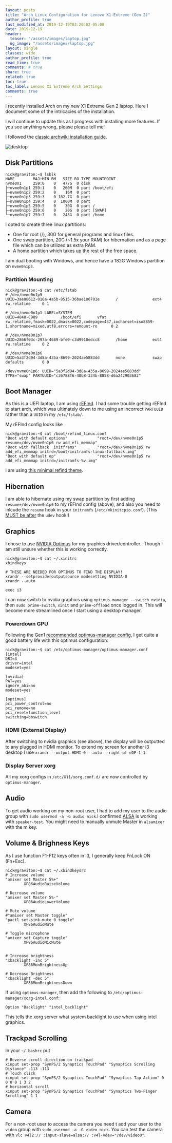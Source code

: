```yaml
---
layout: posts
title: "Arch Linux Configuration for Lenovo X1-Extreme (Gen 2)"
author_profile: true
last_modified_at: 2019-12-19T03:20:02-05:00
date: 2019-12-19
header:
  teaser: "/assets/images/laptop.jpg"
  og_image: "/assets/images/laptop.jpg"
layout: single
classes: wide
author_profile: true
read_time: true
comments: # true
share: true
related: true
toc: true
toc_label: Lenovo X1 Extreme Arch Settings
comments: true
---
```

I recently installed Arch on my new X1 Extreme Gen 2 laptop. Here I document some of the intricacies of the installation.

I will continue to update this as I progress with installing more features. If you see anything wrong, please please tell me!

I followed the [classic archwiki installation guide](https://wiki.archlinux.org/index.php/installation_guide).

![desktop](/assets/images/laptop_desktop.png)

## Disk Partitions
~~~shell
nick@graviton:~$ lsblk
NAME        MAJ:MIN RM   SIZE RO TYPE MOUNTPOINT
nvme0n1     259:0    0   477G  0 disk
├─nvme0n1p1 259:1    0   260M  0 part /boot/efi
├─nvme0n1p2 259:2    0    16M  0 part
├─nvme0n1p3 259:3    0 182.7G  0 part
├─nvme0n1p4 259:4    0  1000M  0 part
├─nvme0n1p5 259:5    0    30G  0 part /
├─nvme0n1p6 259:6    0    20G  0 part [SWAP]
└─nvme0n1p7 259:7    0   243G  0 part /home
~~~

I opted to create three linux partitions: 
* One for root (/), 30G for general programs and linux files.
* One swap partition, 20G (~1.5x your RAM) for hibernation and as a page file which can be utilized as extra RAM.
* A home partition which takes up the rest of the free space.

I am dual booting with Windows, and hence have a 182G Windows partition on `nvme0n1p3`.

### Partition Mounting
~~~shell
nick@graviton:~$ cat /etc/fstab
# /dev/nvme0n1p5
UUID=3ae08612-016a-4a5b-8515-36bae186701e       /               ext4            rw,relatime     0 1

# /dev/nvme0n1p1 LABEL=SYSTEM
UUID=4848-C989          /boot/efi       vfat            rw,relatime,fmask=0022,dmask=0022,codepage=437,iocharset=iso8859-1,shortname=mixed,utf8,errors=remount-ro      0 2

# /dev/nvme0n1p7
UUID=2866f03c-297a-4689-bfe0-c3d9910edcc8       /home           ext4            rw,relatime     0 2

# /dev/nvme0n1p6
UUID=5a3f2d94-3d8a-435a-8699-2024ae5883dd       none            swap            defaults        0 0

/dev/nvme0n1p6: UUID="5a3f2d94-3d8a-435a-8699-2024ae5883dd" TYPE="swap" PARTUUID="c36788f6-48b8-334b-8858-d6a242903682"
~~~

## Boot Manager
As this is a UEFI laptop, I am using [rEFInd](https://wiki.archlinux.org/index.php/REFInd). I had some trouble getting rEFInd to start arch, which was ultimately down to me using an incorrect `PARTUUID` rather than a `UUID` in my `/etc/fstab/`.

My rEFInd config looks like
~~~shell
nick@graviton:~$ cat /boot/refind_linux.conf
"Boot with default options"             "root=/dev/nvme0n1p5 resume=/dev/nvme0n1p6 rw add_efi_memmap"
"Boot with fallback  initframs"         "root=/dev/nvme0n1p5 rw add_efi_memmap initrd=/boot/initramfs-linux-fallback.img"
"Boot with default op"                  "root=/dev/nvme0n1p5 rw add_efi_memmap initrd=/initramfs-%v.img"
~~~
I am using [this minimal refind theme](https://github.com/bobafetthotmail/refind-theme-regular).

## Hibernation
I am able to hibernate using my swap partition by first adding `resume=/dev/nvme0n1p6` to my rEFInd config (above), and also you need to inlcude the `resume` hook in your `initramfs` (`/etc/mkinitcpio.conf`). (This [MUST be after](https://wiki.archlinux.org/index.php/Power_management/Suspend_and_hibernate#Required_kernel_parameters) the `udev` hook!)

## Graphics
I chose to use [NVIDIA Optimus](https://wiki.archlinux.org/index.php/NVIDIA_Optimus) for my graphics driver/controller.. Though I am still unsure whether this is working correctly.

~~~shell
nick@graviton:~$ cat ~/.xinitrc
xbindkeys

# THESE ARE NEEDED FOR OPTIMUS TO FIND THE DISPLAY!
xrandr --setprovideroutputsource modesetting NVIDIA-0
xrandr --auto

exec i3
~~~

I can now switch to nvidia graphics using `optimus-manager --switch nvidia`, then `sudo prime-switch`, `xinit` and `prime-offload` once logged in. This will become more streamlined once I start using a desktop manager.

### Powerdown GPU
Following the Gen1 [recommended optimus-manager config](https://wiki.archlinux.org/index.php/Lenovo_ThinkPad_X1_Extreme), I get quite a good battery life with this optimus configuration:
~~~shell
nick@graviton:~$ cat /etc/optimus-manager/optimus-manager.conf
[intel]
DRI=3
driver=intel
modeset=yes

[nvidia]
PAT=yes
ignore_abi=no
modeset=yes

[optimus]
pci_power_control=no
pci_remove=no
pci_reset=function_level
switching=bbswitch
~~~

### HDMI (External Display)
After switching to nvidia graphics (see above), the display will be outputted to any plugged in HDMI monitor. To extend my screen for another i3 desktop I use `xrandr --output HDMI-0 --auto --right-of eDP-1-1`.

### Display Server xorg
All my xorg configs in `/etc/X11/xorg.conf.d/` are now controlled by `optimus-manager`.

## Audio
To get audio working on my non-root user, I had to add my user to the audio group with `sudo usermod -a -G audio nick`.I confirmed [ALSA](https://en.wikipedia.org/wiki/Alsamixer) is working with `speaker-test`. You might need to manually unmute Master in `alsamixer` with the m key.

## Volume & Brighness Keys
As I use function F1-F12 keys often in i3, I generally keep FnLock ON (Fn+Esc).
~~~shell
nick@graviton:~$ cat ~/.xbindkeysrc
# Increase volume
"amixer set Master 5%+"
        XF86AudioRaiseVolume

# Decrease volume
"amixer set Master 5%-"
        XF86AudioLowerVolume

# Mute volume
#"amixer set Master toggle"
"pactl set-sink-mute 0 toggle"
        XF86AudioMute

# Toggle microphone
"amixer set Capture toggle"
        XF86AudioMicMute


# Increase brightness
"xbacklight -inc 5"
        XF86MonBrightnessUp

# Decrease Brightness
"xbacklight -dec 5"
        XF86MonBrightnessDown
~~~

If using `optimus-manager`, then add the following to `/etc/optimus-manager/xorg-intel.conf`:
~~~shell
Option "Backlight" "intel_backlight"
~~~
This tells the xorg server what system backlight to use when using intel graphics.

## Trackpad Scrolling
In your `~/.bashrc` put
~~~shell
# Reverse scroll direction on trackpad
xinput set-prop "SynPS/2 Synaptics TouchPad" "Synaptics Scrolling Distance" -113 -113
# Touch click
xinput set-prop "SynPS/2 Synaptics TouchPad" "Synaptics Tap Action" 0 0 0 0 1 3 2
# horizontal scroll
xinput set-prop "SynPS/2 Synaptics TouchPad" "Synaptics Two-Finger Scrolling" 1 1
~~~

## Camera
For a non-root user to access the camera you need t add your user to the `video` group with `sudo usermod -a -G video nick`. You can test the camera with `vlc v4l2:// :input-slave=alsa:// :v4l-vdev="/dev/video0"`.
